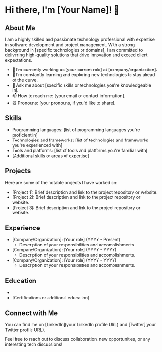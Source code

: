 # Hi there, I'm [Your Name]! 👋

## About Me
I am a highly skilled and passionate technology professional with expertise in software development and project management. With a strong background in [specific technologies or domains], I am committed to delivering high-quality solutions that drive innovation and exceed client expectations.

- 🔭 I’m currently working as [your current role] at [company/organization].
- 🌱 I’m constantly learning and exploring new technologies to stay ahead of the curve.
- 💬 Ask me about [specific skills or technologies you're knowledgeable in].
- 📫 How to reach me: [your email or contact information].
- 😄 Pronouns: [your pronouns, if you'd like to share].

## Skills
- Programming languages: [list of programming languages you're proficient in]
- Technologies and frameworks: [list of technologies and frameworks you're experienced with]
- Tools and platforms: [list of tools and platforms you're familiar with]
- [Additional skills or areas of expertise]

## Projects
Here are some of the notable projects I have worked on:

- [Project 1]: Brief description and link to the project repository or website.
- [Project 2]: Brief description and link to the project repository or website.
- [Project 3]: Brief description and link to the project repository or website.

## Experience
- [Company/Organization]: [Your role] (YYYY - Present)
  - Description of your responsibilities and accomplishments.
- [Company/Organization]: [Your role] (YYYY - YYYY)
  - Description of your responsibilities and accomplishments.
- [Company/Organization]: [Your role] (YYYY - YYYY)
  - Description of your responsibilities and accomplishments.

## Education
- [Degree]: [University/Institution] (YYYY - YYYY)
- [Certifications or additional education]

## Connect with Me
You can find me on [LinkedIn](your LinkedIn profile URL) and [Twitter](your Twitter profile URL).

Feel free to reach out to discuss collaboration, new opportunities, or any interesting tech discussions!

